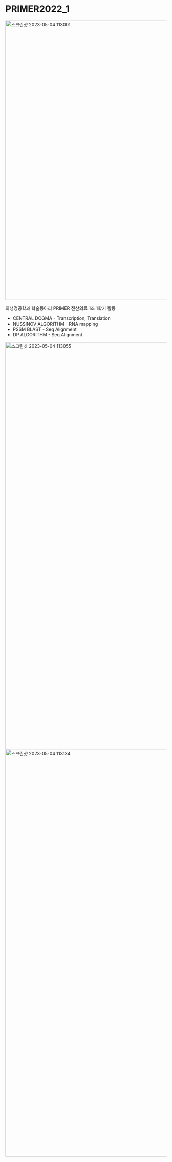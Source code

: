 # PRIMER2022_1
<img width="870" alt="스크린샷 2023-05-04 113001" src="https://user-images.githubusercontent.com/101031710/236098765-d52b16db-00a0-4273-aa97-08ce17bf1bdd.png">

의생명공학과 학술동아리 PRIMER
전산의료 1조 1학기 활동
- CENTRAL DOGMA - Transcription, Translation
- NUSSINOV ALGORITHM - RNA mapping
- PSSM BLAST - Seq Alignment
- DP ALGORITHM - Seq Alignment

<img width="1267" alt="스크린샷 2023-05-04 113055" src="https://user-images.githubusercontent.com/101031710/236098791-3c911e7c-57ab-430f-9db3-8da07311a6c6.png">

<img width="1267" alt="스크린샷 2023-05-04 113134" src="https://user-images.githubusercontent.com/101031710/236098800-e4ced031-dd62-4601-9ce0-5b1c03c7c0de.png">
